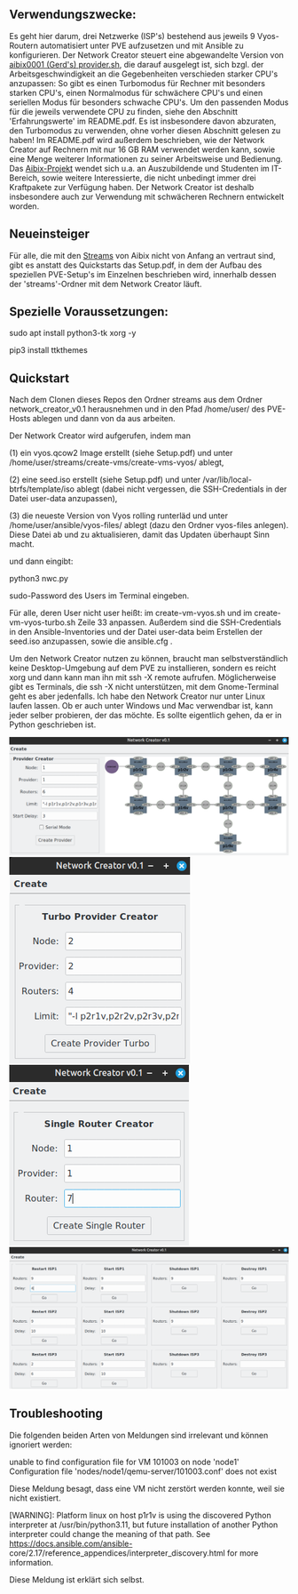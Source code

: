 ## Verwendungszwecke:

Es geht hier darum, drei Netzwerke (ISP's) bestehend aus jeweils 9 Vyos-Routern automatisiert unter PVE aufzusetzen und mit Ansible zu konfigurieren. Der Network Creator steuert eine abgewandelte Version von [aibix0001 (Gerd's) provider.sh](https://github.com/aibix0001/aasil), die darauf ausgelegt ist, sich bzgl. der Arbeitsgeschwindigkeit an die Gegebenheiten verschieden starker CPU's anzupassen: So gibt es einen Turbomodus für Rechner mit besonders starken CPU's, einen Normalmodus für schwächere CPU's und einen seriellen Modus für besonders schwache CPU's. Um den passenden Modus für die jeweils verwendete CPU zu finden, siehe den Abschnitt 'Erfahrungswerte' im README.pdf. Es ist insbesondere davon abzuraten, den Turbomodus zu verwenden, ohne vorher diesen Abschnitt gelesen zu haben! Im README.pdf wird außerdem beschrieben, wie der Network Creator auf Rechnern mit nur 16 GB RAM verwendet werden kann, sowie eine Menge weiterer Informationen zu seiner Arbeitsweise und Bedienung. Das [Aibix-Projekt](https://www.twitch.tv/aibix0001) wendet sich u.a. an Auszubildende und Studenten im IT-Bereich, sowie weitere Interessierte, die nicht unbedingt immer drei Kraftpakete zur Verfügung haben. Der Network Creator ist deshalb insbesondere auch zur Verwendung mit schwächeren Rechnern entwickelt worden.


## Neueinsteiger

Für alle, die mit den [Streams](https://github.com/aibix0001/streams) von Aibix nicht von Anfang an vertraut sind, gibt es anstatt des Quickstarts das Setup.pdf, in dem der Aufbau des speziellen PVE-Setup's im Einzelnen beschrieben wird, innerhalb dessen der 'streams'-Ordner mit dem Network Creator läuft.


## Spezielle Voraussetzungen:

sudo apt install python3-tk xorg -y

pip3 install ttkthemes


## Quickstart

Nach dem Clonen dieses Repos den Ordner streams aus dem Ordner network_creator_v0.1 herausnehmen und in den Pfad /home/user/ des PVE-Hosts ablegen und dann von da aus arbeiten.

Der Network Creator wird aufgerufen, indem man 

(1) ein vyos.qcow2 Image erstellt (siehe Setup.pdf) und unter /home/user/streams/create-vms/create-vms-vyos/ ablegt,

(2) eine seed.iso erstellt (siehe Setup.pdf) und unter /var/lib/local-btrfs/template/iso ablegt (dabei nicht vergessen, die SSH-Credentials in der Datei user-data anzupassen),

(3) die neueste Version von Vyos rolling runterläd und unter /home/user/ansible/vyos-files/ ablegt (dazu den Ordner vyos-files anlegen). Diese Datei ab und zu aktualisieren, damit das Updaten überhaupt Sinn macht.

und dann eingibt: 

python3 nwc.py

sudo-Password des Users im Terminal eingeben.

Für alle, deren User nicht user heißt: im create-vm-vyos.sh und im create-vm-vyos-turbo.sh Zeile 33 anpassen. Außerdem sind die SSH-Credentials in den Ansible-Inventories und der Datei user-data beim Erstellen der seed.iso anzupassen, sowie die ansible.cfg .

Um den Network Creator nutzen zu können, braucht man selbstverständlich keine Desktop-Umgebung auf dem PVE zu installieren, sondern es reicht xorg und dann kann man ihn mit ssh -X remote aufrufen. Möglicherweise gibt es Terminals, die ssh -X nicht unterstützen, mit dem Gnome-Terminal geht es aber jedenfalls. Ich habe den Network Creator nur unter Linux laufen lassen. Ob er auch unter Windows und Mac verwendbar ist, kann jeder selber probieren, der das möchte. Es sollte eigentlich gehen, da er in Python geschrieben ist.

![foto1](Bilder/foto1.png)
![foto2](Bilder/foto2.png)
![foto3](Bilder/foto3.png)
![foto4](Bilder/foto4.png)

## Troubleshooting

Die folgenden beiden Arten von Meldungen sind irrelevant und können ignoriert werden:

unable to find configuration file for VM 101003 on node 'node1'
Configuration file 'nodes/node1/qemu-server/101003.conf' does not exist

Diese Meldung besagt, dass eine VM nicht zerstört werden konnte, weil sie nicht existiert.

[WARNING]: Platform linux on host p1r1v is using the discovered Python
interpreter at /usr/bin/python3.11, but future installation of another Python
interpreter could change the meaning of that path. See
https://docs.ansible.com/ansible-
core/2.17/reference_appendices/interpreter_discovery.html for more information.

Diese Meldung ist erklärt sich selbst.

